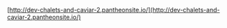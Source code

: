 [http://dev-chalets-and-caviar-2.pantheonsite.io/](http://dev-chalets-and-caviar-2.pantheonsite.io/)